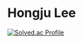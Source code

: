 # Hongju Lee 
[![Solved.ac Profile](http://mazassumnida.wtf/api/generate_badge?boj=wx776654)](https://solved.ac/wx776654)
#

